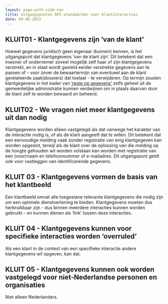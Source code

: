 ```yaml
---
layout: page-with-side-nav
title: Uitgangspunten API-standaarden voor Klantinteracties
date: 09-06-2022
---
```


## KLUIT01 - Klantgegevens zijn ‘van de klant’

Hoewel gegevens juridisch geen eigenaar (kunnen) kennen, is het uitgangspunt dat klantgegevens ‘van de klant zijn’. Dit betekent dat een inwoner of ondernemer zoveel mogelijk zelf haar of zijn klantgegevens verstrekt, en in staat wordt gesteld eerder verstrekte gegevens aan te passen of - voor zover de bewaartermijn van eventueel aan de klant gerelateerde zaak(dossiers) dat toelaat - te verwijderen. Op termijn zouden klantgegevens in het kader van [‘regie op gegevens’](https://www.digitaleoverheid.nl/overzicht-van-alle-onderwerpen/regie-op-gegevens/) zelfs geheel uit de gemeentelijke administratie kunnen verdwijnen om in plaats daarvan door de klant zelf te worden bewaard en beheerd.

## KLUIT02 - We vragen niet meer klantgegevens uit dan nodig

Klantgegevens worden alleen vastgelegd als dat vanwege het karakter van de interactie nodig is, of als de klant aangeeft dat te willen. Dit betekent dat een eenvoudige melding vaak zonder registratie van enig klantgegeven kan worden opgeslot, terwijl als de klant over de oplossing van die melding op de hoogte gehouden wil worden volstaan kan worden met registratie van een (voor)naam en telefoonnummer of e-mailadres. Dit uitgangspunt geldt ook voor vastleggen van identificerende gegevens.

## KLUIT 03 - Klantgegevens vormen de basis van het klantbeeld

Een klantbeeld omvat alle toegestane relevante klantgegevens die nodig zijn om een optimale dienstverlening te bieden. Klantgegevens moeten dus herbruikbaar zijn - dus binnen meerdere interacties kunnen worden gebruikt - en kunnen dienen als ‘link’ tussen deze interacties.

## KLUIT 04 - Klantgegevens kunnen voor specifieke interacties worden ‘overruled’

Als een klant in de context van een specifieke interactie andere klantgegevens wil opgeven, kan dat.

## KLUIT 05 - Klantgegevens kunnen ook worden vastgelegd voor niet-Nederlandse personen en organisaties

Niet alleen Nederlanders.
